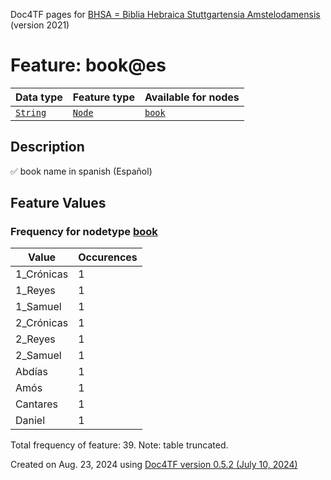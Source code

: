 Doc4TF pages for [BHSA = Biblia Hebraica Stuttgartensia Amstelodamensis](https://github.com/ETCBC/BHSA/tree/master/tf) (version 2021)
# Feature: book@es
Data type|Feature type|Available for nodes
---|---|---
[`String`](featuresbydatatype.md#string)|[`Node`](featuresbytype.md#node)| [`book`](featuresbynodetype.md#book) 
## Description
✅ book name in spanish (Español)
## Feature Values
### Frequency for nodetype [book](featuresbynodetype.md#book)
Value|Occurences
---|---
1_Crónicas|1
1_Reyes|1
1_Samuel|1
2_Crónicas|1
2_Reyes|1
2_Samuel|1
Abdías|1
Amós|1
Cantares|1
Daniel|1

Total frequency of feature: 39. Note: table truncated.
  

Created on Aug. 23, 2024 using [Doc4TF version 0.5.2 (July 10, 2024)](https://github.com/tonyjurg/Doc4TF/blob/main/CreateFeatureDoc.ipynb) 